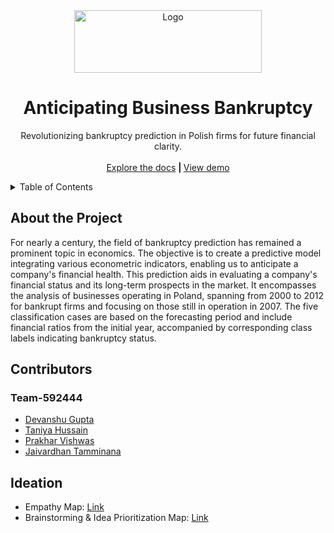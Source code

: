 <div align="center">
  <a href="https://raw.githubusercontent.com/smartinternz02/SI-GuidedProject-597923-1697379106/main/Resources/README_requirements/project_logo.avif">
    <img src="Resources\README_requirements\project_logo.avif" alt="Logo" width="300" height="100">
  </a>

<h1 align="center">Anticipating Business Bankruptcy</h3>

  <p align="center">
    Revolutionizing bankruptcy prediction in Polish firms for future financial clarity.
    <br/>
    <br/>
    <a href="https://github.com/smartinternz02/SI-GuidedProject-597923-1697379106.git">Explore the docs</a>
    <strong> | </strong>
    <a href="">View demo</a>
  </p>
</div>


<!--################################################################-->
<!--################################################################-->


<!-- TABLE OF CONTENTS -->
<details>
    <summary>Table of Contents</summary>
    <ol>
        <li>
            <a href="#about-the-project">About the Project</a>
        </li>
        <li>
            <a href="#contributors">Contributors</a>
        </li>
        <li>
            <a href="#ideation-phase">Ideation</a>
            <ul>
                <li>Empathy Map Canvas</a></li>
                <li>Brainstorming & Idea Prioritization</a></li>
            </ul>
        </li>
    </ol>
</details>


<!-------------------------------------------------------------------->


<!-- About the Project -->
## About the Project
For nearly a century, the field of bankruptcy prediction has remained a prominent topic in economics. The objective is to create a predictive model integrating various econometric indicators, enabling us to anticipate a company's financial health. This prediction aids in evaluating a company's financial status and its long-term prospects in the market. It encompasses the analysis of businesses operating in Poland, spanning from 2000 to 2012 for bankrupt firms and focusing on those still in operation in 2007. The five classification cases are based on the forecasting period and include financial ratios from the initial year, accompanied by corresponding class labels indicating bankruptcy status.

<!-- Contributors -->
## Contributors
### Team-592444
<ul>
    <li><a href="https://github.com/devanshu0602">Devanshu Gupta</a></li>
    <li><a href="https://github.com/hussaintaniya">Taniya Hussain</a></li>
    <li><a href="https://github.com/xDISStracted">Prakhar Vishwas</a></li>
    <li><a href="https://github.com/vardhannnn">Jaivardhan Tamminana</a></li>
</ul>

<!-- Ideation Phase -->
## Ideation
<ul>
    <li>Empathy Map: <a href="https://github.com/smartinternz02/SI-GuidedProject-597923-1697379106/blob/main/Ideation_Phase/Empathy_Map_Canvas.pdf">Link</a>
    </li>
    <li>Brainstorming & Idea Prioritization Map: <a href="">Link</a>
    </li>
</ul>